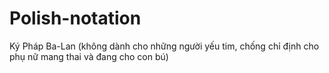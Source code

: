 # Polish-notation
Ký Pháp Ba-Lan
(không dành cho những người yếu tim, chống chỉ định cho phụ nữ mang thai và đang cho con bú)
